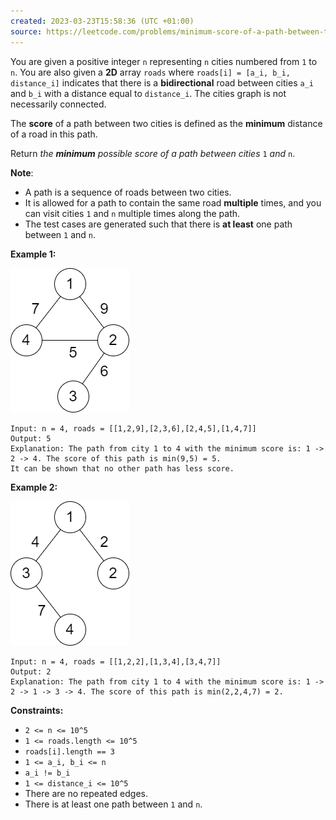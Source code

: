```yaml
---
created: 2023-03-23T15:58:36 (UTC +01:00)
source: https://leetcode.com/problems/minimum-score-of-a-path-between-two-cities/
---
```

You are given a positive integer `n` representing `n` cities numbered from `1` to `n`. You are also given a **2D** array `roads` where `roads[i] = [a_i, b_i, distance_i]` indicates that there is a **bidirectional** road between cities `a_i` and `b_i` with a distance equal to `distance_i`. The cities graph is not necessarily connected.

The **score** of a path between two cities is defined as the **minimum** distance of a road in this path.

Return _the **minimum** possible score of a path between cities_ `1` _and_ `n`.

**Note**:

-   A path is a sequence of roads between two cities.
-   It is allowed for a path to contain the same road **multiple** times, and you can visit cities `1` and `n` multiple times along the path.
-   The test cases are generated such that there is **at least** one path between `1` and `n`.

**Example 1:**

![img.png](img.png)

```
Input: n = 4, roads = [[1,2,9],[2,3,6],[2,4,5],[1,4,7]]
Output: 5
Explanation: The path from city 1 to 4 with the minimum score is: 1 -> 2 -> 4. The score of this path is min(9,5) = 5.
It can be shown that no other path has less score.

```

**Example 2:**

![img_1.png](img_1.png)

```
Input: n = 4, roads = [[1,2,2],[1,3,4],[3,4,7]]
Output: 2
Explanation: The path from city 1 to 4 with the minimum score is: 1 -> 2 -> 1 -> 3 -> 4. The score of this path is min(2,2,4,7) = 2.

```

**Constraints:**

-   `2 <= n <= 10^5`
-   `1 <= roads.length <= 10^5`
-   `roads[i].length == 3`
-   `1 <= a_i, b_i <= n`
-   `a_i != b_i`
-   `1 <= distance_i <= 10^5`
-   There are no repeated edges.
-   There is at least one path between `1` and `n`.

